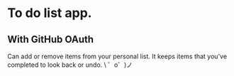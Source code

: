 # To do list app.
## With GitHub OAuth
Can add or remove items from your personal list.
It keeps items that you've completed to look back or undo.
\ ゜o゜)ノ
